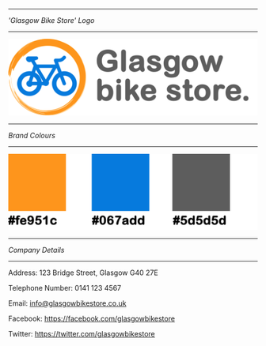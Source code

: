 
---

*'Glasgow Bike Store' Logo*

---

![Logo](./brand/logo-text.png)

---

*Brand Colours*

---

![Logo](./brand/brand-colours.png)

---

*Company Details*

---

Address:
123 Bridge Street,
Glasgow
G40 27E

Telephone Number: 0141 123 4567

Email: info@glasgowbikestore.co.uk

Facebook: https://facebook.com/glasgowbikestore

Twitter: https://twitter.com/glasgowbikestore